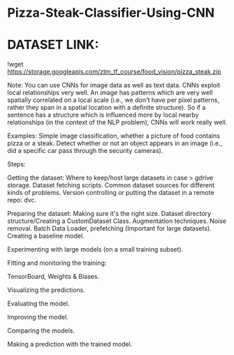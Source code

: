 # Pizza-Steak-Classifier-Using-CNN

# DATASET LINK:
!wget https://storage.googleapis.com/ztm_tf_course/food_vision/pizza_steak.zip

Note:
You can use CNNs for image data as well as text data. CNNs exploit local relationships very well.
An image has patterns which are very well spatially correlated on a local scale (i.e., we don't have per pixel patterns, rather they span in a spatial location with a definite structure).
So if a sentence has a structure which is influenced more by local nearby relationships (in the context of the NLP problem), CNNs will work really well.

Examples:
Simple image classification, whether a picture of food contains pizza or a steak.
Detect whether or not an object appears in an image (i.e., did a specific car pass through the security cameras).

Steps:

Getting the dataset:
Where to keep/host large datasets in case > gdrive storage.
Dataset fetching scripts.
Common dataset sources for different kinds of problems.
Version controlling or putting the dataset in a remote repo: dvc.

Preparing the dataset:
Making sure it's the right size.
Dataset directory structure/Creating a CustomDataset Class.
Augmentation techniques.
Noise removal.
Batch Data Loader, prefetching (Important for large datasets).
Creating a baseline model.

Experimenting with large models (on a small training subset).

Fitting and monitoring the training:

TensorBoard, Weights & Biases.

Visualizing the predictions.

Evaluating the model.

Improving the model.

Comparing the models.

Making a prediction with the trained model.

